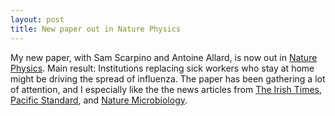 ```yaml
---
layout: post
title: New paper out in Nature Physics
---
```


My new paper, with Sam Scarpino and Antoine Allard, is now out in [Nature Physics](http://www.nature.com/nphys/journal/vaop/ncurrent/full/nphys3832.html#access). Main result: Institutions replacing sick workers who stay at home might be driving the spread of influenza. The paper has been gathering a lot of attention, and I especially like the the news articles from [The Irish Times](http://www.irishtimes.com/news/health/using-substitute-workers-for-sick-staff-spreads-disease-study-finds-1.2741641), [Pacific Standard](https://psmag.com/how-staying-home-from-work-can-spread-disease-4dee9e7575f9#.nmw93dciv), and [Nature Microbiology](https://naturemicrobiologycommunity.nature.com/users/17778-ben-johnson/posts/11048-send-your-sick-colleague-home-but-don-t-hire-a-replacement).